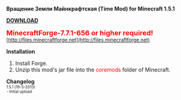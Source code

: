 **Вращение Земли Майнкрафтская (Time Mod) for Minecraft 1.5.1**

**[DOWNLOAD](https://github.com/Sedridor/B3M/blob/master/bin/B3M-1.5.1.zip?raw=true)**

**<font size=4 color=red>MinecraftForge-7.7.1-656 or higher required!</font>**<br>
<font size=2>[http://files.minecraftforge.net](http://files.minecraftforge.net)</font>

**Installation**<br>
1. Install Forge.<br>
2. Unzip this mod's jar file into the <font color=red>coremods</font> folder of Minecraft.


**Changelog**<br>
<font size=1>1.5.1 \(19-5-2013\)<br>
\- Initial upload</font>
